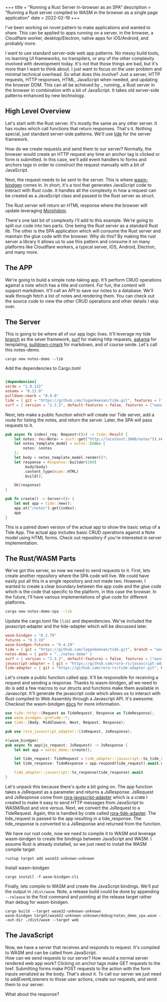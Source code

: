 +++
title = "Running a Rust Server in-browser as an SPA"
description = "Running a Rust server compiled to WASM in the browser as a single page application"
date = 2022-02-19 
+++

I've been working on novel pattern to make applications and wanted to share. This can be applied to apps running on a
server, in the browser, a Cloudflare worker, desktop/Electron, native apps for iOS/Android, and probably more.

I want to use standard server-side web app patterns. No messy build tools, no learning UI frameworks, no transpilers, or
any of the other complexity involved with development today. It's not that those things are bad, but it's more than I
want to think about. I just want to focus on the user problem and minimal technical overhead. So what does this involve?
Just a server, HTTP requests, HTTP responses, HTML, JavaScript when needed, and updating the browser DOM. This can all
be achieved by _
running_ a Rust server in the browser in combination with a bit of JavaScript. It takes old server-side patterns
enhanced by new technology.

## High Level Overview

Let's start with the Rust server. It's mostly the same as any other server. It has routes which call functions that
return responses. That's it. Nothing special, just standard server-side patterns. We'll
use [tide](https://github.com/http-rs/tide) for the server framework.

How do we create requests and send them to our server? Normally, the browser would create an HTTP request any time an
anchor tag is clicked or form is submitted. In this case, we'll add event handlers to forms and anchors tags in order to
construct the request manually with a bit of JavaScript.

Next, the request needs to be _sent_ to the server. This is
where [wasm-bindgen](https://github.com/rustwasm/wasm-bindgen) comes in. In short, it's a tool that generates JavaScript
code to interact with Rust code. It handles all the complexity in how a request can be created as a JavaScript class and
passed to the Rust server as struct.

The Rust server will return an HTML response where the browser will update
leveraging [Morphdom](https://github.com/patrick-steele-idem/morphdom).

There's one last bit of complexity I'll add to this example. We're going to split our code into two parts. One being the
Rust server as a standard Rust lib. The other is the SPA application which will consume the Rust server and maintain the
glue code with the browser. Why do this? By making the rust server a library it allows us to use this pattern and
consume it on many platforms like Cloudflare workers, a typical server, iOS, Android, Electron, and many more.

## The APP

We're going to build a simple note-taking app. It'll perform CRUD operations against a note which has a title and
content. For fun, the content will support markdown. It'll call an API to save our notes to a database. We'll walk
through fetch a list of notes and rendering them. You can check out the source code to view the other CRUD operations
and other details I skip over.

## The Server

This is going to be where all of our app logic lives. It'll leverage my
tide [branch](https://github.com/logankeenan/tide/tree/wasm) as the sever
framework, [surf](https://github.com/http-rs/surf) for making http requests, [askama](https://github.com/djc/askama/)
for templating, [pulldown-cmark](https://github.com/raphlinus/pulldown-cmark) for markdown, and of course serde. Let's
call this notes-demo.

```shell
cargo new notes-demo --lib
```

Add the dependencies to Cargo.toml

```toml

[dependencies]
serde = "1.0.132"
askama = "0.11.0"
pulldown-cmark = "0.9.0"
tide = { git = "https://github.com/logankeenan/tide.git", features = ["wasm"], branch = "wasm", default-features = false }
surf = { version = "2.3.2", default-features = false, features = ["wasm-client"] }
```

Next, lets make a public function which will create our Tide server, add a route for listing the notes, and return the
server. Later, the SPA will pass requests to it.

```rust 
pub async fn index(_req: Request<()>) -> tide::Result {
    let notes: Vec<Note> = surf::get("http://localhost:3000/notes")).recv_json().await?;
    let notes_template_model = notes::Index {
        notes: &notes
    };
    let body = notes_template_model.render()?;
    let response = Response::builder(200)
        .body(body)
        .content_type(mime::HTML)
        .build();

    Ok(response)
}

pub fn create() -> Server<()> {
    let mut app = tide::new();
    app.at("/notes").get(index);
    app
}
```

This is a paired down version of the actual app to show the basic setup of a Tide App. The actual app includes basic
CRUD operations against a Note model using HTML forms. Check out repository if you're interested in server
implementation.

## The Rust/WASM Parts

We've got this server, so now we need to send requests to it. First, lets create another repository where the SPA code
will live. We could have easily put all this in a single repository and not made two. However, I wanted to create a
clear boundary between the app code and the glue code which is the code that specific to the platform, in this case the
browser. In the future, I'll have various implementations of glue code for different platforms.

```bash
cargo new notes-demo-spa --lib
```

Update the cargo.toml file ```[lib]``` and dependencies. We've included the javascript-adapter and the tide-adapter
which will be discussed later.

```toml
wasm-bindgen = "0.2.79"
futures = "0.3.19"
wasm-bindgen-futures = "0.4.29"
tide = { git = "https://github.com/logankeenan/tide.git", branch = "wasm", features = ["wasm"], default-features = false }
notes-demo = { path = "../notes-demo" }
surf = { version = "2.3.2", default-features = false, features = ["wasm-client"] }
javascript-adapter = { git = "https://github.com/rora-rs/javascript-adapter.git", branch = "main" }
tide-adapter = { git = "https://github.com/rora-rs/tide-adapter.git", branch = "main" }
```

Let's create a public function called app. It'll be responsible for receiving a request and sending a response. Thanks
to wasm-bindgen, all we need to do is add a few macros to our structs and functions make them available in Javascript.
It'll generate the javascript code which allows us to interact with Rust compiled to Web Assembly through a Javascript
API. It's awesome. Checkout the wasm-bindgen [docs](https://rustwasm.github.io/wasm-bindgen/) for more information.

```rust
use tide::http::{Request as TideRequest, Response as TideResponse};
use wasm_bindgen::prelude::*;
use tide::{Body, Middleware, Next, Request, Response};

pub use rora_javascript_adapter::{JsRequest, JsResponse};

#[wasm_bindgen]
pub async fn app(js_request: JsRequest) -> JsResponse {
    let mut app = notes_demo::create();

    let tide_request: TideRequest = tide_adapter::javascript::to_tide_request(js_request);
    let tide_response: TideResponse = app.respond(tide_request).await.unwrap();

    tide_adapter::javascript::to_response(tide_response).await
}
```

Let's unpack this because there's quite a bit going on. The app function takes a JsRequest as a parameter and returns a
JsResponse. JsRequest and JsResponse come
from [rora-javascript-adapter](https://docs.rs/rora-javascript-adapter/latest/rora_javascript_adapter/) which is a crate
I created to make it easy to send HTTP messages from JavaScript to WASM/Rust and vice versus. Next, we convert the
JsRequest to a TideRequest. Again, this is handled by crate
called [rora-tide-adapter](https://github.com/rora-rs/tide-adapter). The tide_request is passed to the app resulting in
a tide_response. The tide_response is converted to a JsResponse and returned from the function.

We have our rust code, now we need to compile it to WASM and leverage wasm-bindgen to create the bindings between 
JavaScript and WASM. I assume Rust is already installed, so we just need to install the WASM compile target

```shell
rustup target add wasm32-unknown-unknown
```

Install wasm-bindgen
```shell
cargo install -f wasm-bindgen-cli
```

Finally, lets compile to WASM and create the JavaScript bindings. We'll put the output in `/dist/wasm`.  Note, a release 
build could be done by appending `--release` to the first command and pointing at the release target rather than debug 
for wasm-bindgen.
```shell
cargo build --target wasm32-unknown-unknown
wasm-bindgen target/wasm32-unknown-unknown/debug/notes_demo_spa.wasm --out-dir ./dist/wasm --target web
```

## The JavaScript

Now, we have a server that receives and responds to request.  It's compiled to WASM and can be called from JavaScript.  
How can we send requests to our server?  How would a normal server rendered web app work? Clicking on anchor tags make
GET requests to the href. Submitting forms make POST requests to the action with the form inputs serialized as the body.
That's about it.  To call our server we just need to addEventListeners to those user actions, create our requests, and send
them to our server. 

What about the response? 





 




